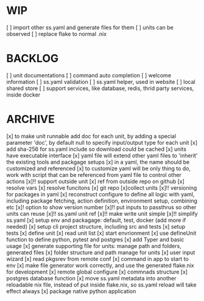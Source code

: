# WIP
[ ] import other ss.yaml and generate files for them
[ ] units can be observed
[ ] replace flake to normal .nix

# BACKLOG
[ ] unit documentations
[ ] command auto completion
[ ] welcome information
[ ] ss.yaml validation
[ ] ss.yaml helper, used in website
[ ] local shared store
[ ] support services, like database, redis, thrid party services, inside
    docker

# ARCHIVE
[x] to make unit runnable
    add doc for each unit, by adding a special parameter 'doc', by default null
    to specify input/output type for each unit
[x] add sha-256 for ss.yaml include so download could be cached
[x] units have executable interface
[x] yaml file will extend other yaml files to 'inherit' the existing tools and packgage setups
[x] in a yaml, the name should be customized and referenced
[x] to customize yaml will be only thing to do, work with script that can be referenced from yaml file to control other actions
[x]!! support outside unit
[x] ref from outside repo on github
[x] resolve vars
[x] resolve funcitons
  [x] git repo
[x]collect units
[x]!! versioning for packages in yaml
[x] reconstruct configure to define all logic with yaml, including package fetching, action definition, environment setup, combining etc
[x]! option to show version number
[x]!! put inputs to passthrus so other units can reuse
[x]!! ss.yaml unit ref
[x]!! make write unit simple
[x]!! simplify ss.yaml
[x] setup env and packagage: default, test, docker (add more if needed)
[x] setup cli project structure, including src and tests
[x] setup tests
[x] define unit
[x] read unit list
[x] start envrionment
[x] use defineUnit function to define python, pytest and postgres
[x] add Typer and basic usage
[x] generate supporting file for units: manage path and folders, generated files
[x] folder structure and path manage for units
[x] user input wizard
[x] read pkgsrev from remote conf
[x] command in app to start to env
[x] make file generator work correctly, and use the generated flake.nix for development
[x] remote global configure
[x] commnads structure
[x] postgres database function
[x] move ss.yaml metadata into another reloadable nix file, instead of put inside flake.nix, so ss.yaml reload will take effect always
[x] package native python application
